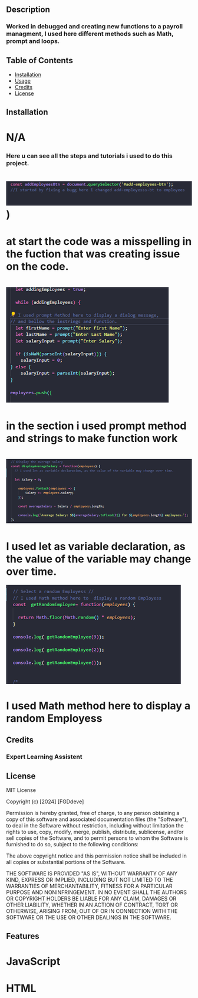 <Easy steps to create a webpage>


## Description


### Worked in debugged and creating new functions to a payroll managment, I used here different methods such as Math, prompt and loops.


## Table of Contents


- [Installation](#installation)
- [Usage](#usage)
- [Credits](#credits)
- [License](#license)


## Installation

# N/A

### Here u can see all the steps and tutorials i used to do this project.


# ![screenshot of the debug section](<assets/img/Screenshot 1.png>))
# at start the code was a misspelling in the fuction that was creating issue on the code.

# ![using prompt method](<assets/img/Screenshot 2.png>)
# in the section i used prompt method and strings to make function work

# ![I used let as variable](<assets/img/Screenshot 3.png>)
# I used let as variable declaration, as the value of the variable may change over time. 

![Using Math method](<assets/img/Screenshot 4.png>)
# I used Math method here to  display a random Employess
   


## Credits

### Expert Learning Assistent 



## License


MIT License


Copyright (c) [2024] [FGDdeve]


Permission is hereby granted, free of charge, to any person obtaining a copy
of this software and associated documentation files (the "Software"), to deal
in the Software without restriction, including without limitation the rights
to use, copy, modify, merge, publish, distribute, sublicense, and/or sell
copies of the Software, and to permit persons to whom the Software is
furnished to do so, subject to the following conditions:


The above copyright notice and this permission notice shall be included in all
copies or substantial portions of the Software.


THE SOFTWARE IS PROVIDED "AS IS", WITHOUT WARRANTY OF ANY KIND, EXPRESS OR IMPLIED, INCLUDING BUT NOT LIMITED TO THE WARRANTIES OF MERCHANTABILITY, FITNESS FOR A PARTICULAR PURPOSE AND NONINFRINGEMENT. IN NO EVENT SHALL THE AUTHORS OR COPYRIGHT HOLDERS BE LIABLE FOR ANY CLAIM, DAMAGES OR OTHER LIABILITY, WHETHER IN AN ACTION OF CONTRACT, TORT OR OTHERWISE, ARISING FROM, OUT OF OR IN CONNECTION WITH THE SOFTWARE OR THE USE OR OTHER DEALINGS IN THE SOFTWARE.




## Features
# JavaScript
# HTML
